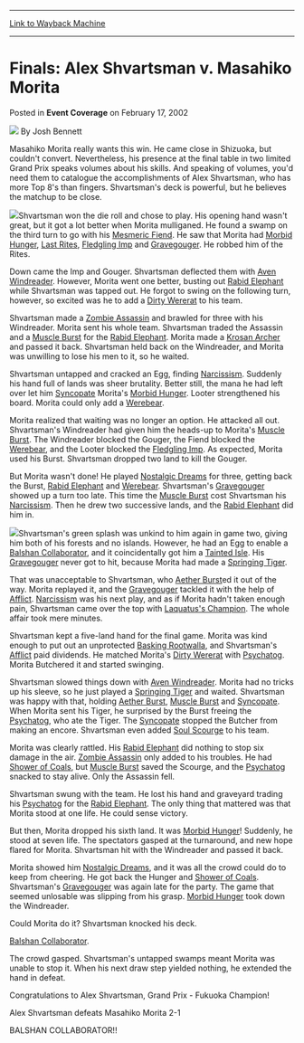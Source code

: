 
---
[Link to Wayback Machine](https://web.archive.org/web/20220818110921/https://magic.wizards.com/en/articles/archive/event-coverage/finals-alex-shvartsman-v-masahiko-morita-2002-02-17)

[_metadata_:author]:- "Josh Bennett"
[_metadata_:description]:- "Masahiko Morita really wants this win. He came close in Shizuoka, but couldn't convert. Nevertheless, his presence at the final table in two limited Grand Prix speaks volumes about his skills. And speaking of volumes, you'd need them to catalogue the accomplishments of Alex Shvartsman, who has more Top 8's than fingers. Shvartsman's deck is powerful, but he believes the"
[_metadata_:generator]:- "Drupal 7 (http://drupal.org)"
[_metadata_:node]:- "774316"
[_metadata_:publish_date]:- "2002-02-17"
[_metadata_:source]:- "div-main-content"
[_metadata_:title]:- "Finals: Alex Shvartsman v. Masahiko Morita"
[_metadata_:wayback_capture_timestamp]:- "2022-08-18 11:09:21"
[_metadata_:wayback_raw_url]:- "https://web.archive.org/web/20220818110921id_/https://magic.wizards.com/en/articles/archive/event-coverage/finals-alex-shvartsman-v-masahiko-morita-2002-02-17"
[_metadata_:wayback_url]:- "https://magic.wizards.com/en/articles/archive/event-coverage/finals-alex-shvartsman-v-masahiko-morita-2002-02-17"
---


Finals: Alex Shvartsman v. Masahiko Morita
==========================================



 Posted in **Event Coverage**
 on February 17, 2002 






![](https://media.magic.wizards.com/styles/auth_small/public/images/person/authorpic_joshbennett.jpg)
By Josh Bennett











Masahiko Morita really wants this win. He came close in Shizuoka, but couldn't convert. Nevertheless, his presence at the final table in two limited Grand Prix speaks volumes about his skills. And speaking of volumes, you'd need them to catalogue the accomplishments of Alex Shvartsman, who has more Top 8's than fingers. Shvartsman's deck is powerful, but he believes the matchup to be close.

![](https://media.magic.wizards.com/image_legacy_migration/sideboard/images/gpfuku02/881.jpg)Shvartsman won the die roll and chose to play. His opening hand wasn't great, but it got a lot better when Morita mulliganed. He found a swamp on the third turn to go with his [Mesmeric Fiend](https://gatherer.wizards.com/Pages/Card/Details.aspx?name=Mesmeric+Fiend). He saw that Morita had [Morbid Hunger](https://gatherer.wizards.com/Pages/Card/Details.aspx?name=Morbid+Hunger), [Last Rites](https://gatherer.wizards.com/Pages/Card/Details.aspx?name=Last+Rites), [Fledgling Imp](https://gatherer.wizards.com/Pages/Card/Details.aspx?name=Fledgling+Imp) and [Gravegouger](https://gatherer.wizards.com/Pages/Card/Details.aspx?name=Gravegouger). He robbed him of the Rites.

Down came the Imp and Gouger. Shvartsman deflected them with [Aven Windreader](https://gatherer.wizards.com/Pages/Card/Details.aspx?name=Aven+Windreader). However, Morita went one better, busting out [Rabid Elephant](https://gatherer.wizards.com/Pages/Card/Details.aspx?name=Rabid+Elephant) while Shvartsman was tapped out. He forgot to swing on the following turn, however, so excited was he to add a [Dirty Wererat](https://gatherer.wizards.com/Pages/Card/Details.aspx?name=Dirty+Wererat) to his team.

Shvartsman made a [Zombie Assassin](https://gatherer.wizards.com/Pages/Card/Details.aspx?name=Zombie+Assassin) and brawled for three with his Windreader. Morita sent his whole team. Shvartsman traded the Assassin and a [Muscle Burst](https://gatherer.wizards.com/Pages/Card/Details.aspx?name=Muscle+Burst) for the [Rabid Elephant](https://gatherer.wizards.com/Pages/Card/Details.aspx?name=Rabid+Elephant). Morita made a [Krosan Archer](https://gatherer.wizards.com/Pages/Card/Details.aspx?name=Krosan+Archer) and passed it back. Shvartsman held back on the Windreader, and Morita was unwilling to lose his men to it, so he waited.

Shvartsman untapped and cracked an Egg, finding [Narcissism](https://gatherer.wizards.com/Pages/Card/Details.aspx?name=Narcissism). Suddenly his hand full of lands was sheer brutality. Better still, the mana he had left over let him [Syncopate](https://gatherer.wizards.com/Pages/Card/Details.aspx?name=Syncopate) Morita's [Morbid Hunger](https://gatherer.wizards.com/Pages/Card/Details.aspx?name=Morbid+Hunger). Looter strengthened his board. Morita could only add a [Werebear](https://gatherer.wizards.com/Pages/Card/Details.aspx?name=Werebear).

Morita realized that waiting was no longer an option. He attacked all out. Shvartsman's Windreader had given him the heads-up to Morita's [Muscle Burst](https://gatherer.wizards.com/Pages/Card/Details.aspx?name=Muscle+Burst). The Windreader blocked the Gouger, the Fiend blocked the [Werebear](https://gatherer.wizards.com/Pages/Card/Details.aspx?name=Werebear), and the Looter blocked the [Fledgling Imp](https://gatherer.wizards.com/Pages/Card/Details.aspx?name=Fledgling+Imp). As expected, Morita used his Burst. Shvartsman dropped two land to kill the Gouger.

But Morita wasn't done! He played [Nostalgic Dreams](https://gatherer.wizards.com/Pages/Card/Details.aspx?name=Nostalgic+Dreams) for three, getting back the Burst, [Rabid Elephant](https://gatherer.wizards.com/Pages/Card/Details.aspx?name=Rabid+Elephant) and [Werebear](https://gatherer.wizards.com/Pages/Card/Details.aspx?name=Werebear). Shvartsman's [Gravegouger](https://gatherer.wizards.com/Pages/Card/Details.aspx?name=Gravegouger) showed up a turn too late. This time the [Muscle Burst](https://gatherer.wizards.com/Pages/Card/Details.aspx?name=Muscle+Burst) cost Shvartsman his [Narcissism](https://gatherer.wizards.com/Pages/Card/Details.aspx?name=Narcissism). Then he drew two successive lands, and the [Rabid Elephant](https://gatherer.wizards.com/Pages/Card/Details.aspx?name=Rabid+Elephant) did him in.

![](https://media.magic.wizards.com/image_legacy_migration/sideboard/images/gpfuku02/880.jpg)Shvartsman's green splash was unkind to him again in game two, giving him both of his forests and no islands. However, he had an Egg to enable a [Balshan Collaborator](https://gatherer.wizards.com/Pages/Card/Details.aspx?name=Balshan+Collaborator), and it coincidentally got him a [Tainted Isle](https://gatherer.wizards.com/Pages/Card/Details.aspx?name=Tainted+Isle). His [Gravegouger](https://gatherer.wizards.com/Pages/Card/Details.aspx?name=Gravegouger) never got to hit, because Morita had made a [Springing Tiger](https://gatherer.wizards.com/Pages/Card/Details.aspx?name=Springing+Tiger).

That was unacceptable to Shvartsman, who [Aether Burst](https://gatherer.wizards.com/Pages/Card/Details.aspx?name=Aether+Burst)ed it out of the way. Morita replayed it, and the [Gravegouger](https://gatherer.wizards.com/Pages/Card/Details.aspx?name=Gravegouger) tackled it with the help of [Afflict](https://gatherer.wizards.com/Pages/Card/Details.aspx?name=Afflict). [Narcissism](https://gatherer.wizards.com/Pages/Card/Details.aspx?name=Narcissism) was his next play, and as if Morita hadn't taken enough pain, Shvartsman came over the top with [Laquatus's Champion](https://gatherer.wizards.com/Pages/Card/Details.aspx?name=Laquatus%27s+Champion). The whole affair took mere minutes.

Shvartsman kept a five-land hand for the final game. Morita was kind enough to put out an unprotected [Basking Rootwalla](https://gatherer.wizards.com/Pages/Card/Details.aspx?name=Basking+Rootwalla), and Shvartsman's [Afflict](https://gatherer.wizards.com/Pages/Card/Details.aspx?name=Afflict) paid dividends. He matched Morita's [Dirty Wererat](https://gatherer.wizards.com/Pages/Card/Details.aspx?name=Dirty+Wererat) with [Psychatog](https://gatherer.wizards.com/Pages/Card/Details.aspx?name=Psychatog). Morita Butchered it and started swinging.

Shvartsman slowed things down with [Aven Windreader](https://gatherer.wizards.com/Pages/Card/Details.aspx?name=Aven+Windreader). Morita had no tricks up his sleeve, so he just played a [Springing Tiger](https://gatherer.wizards.com/Pages/Card/Details.aspx?name=Springing+Tiger) and waited. Shvartsman was happy with that, holding [Aether Burst](https://gatherer.wizards.com/Pages/Card/Details.aspx?name=Aether+Burst), [Muscle Burst](https://gatherer.wizards.com/Pages/Card/Details.aspx?name=Muscle+Burst) and [Syncopate](https://gatherer.wizards.com/Pages/Card/Details.aspx?name=Syncopate). When Morita sent his Tiger, he surprised by the Burst freeing the [Psychatog](https://gatherer.wizards.com/Pages/Card/Details.aspx?name=Psychatog), who ate the Tiger. The [Syncopate](https://gatherer.wizards.com/Pages/Card/Details.aspx?name=Syncopate) stopped the Butcher from making an encore. Shvartsman even added [Soul Scourge](https://gatherer.wizards.com/Pages/Card/Details.aspx?name=Soul+Scourge) to his team.

Morita was clearly rattled. His [Rabid Elephant](https://gatherer.wizards.com/Pages/Card/Details.aspx?name=Rabid+Elephant) did nothing to stop six damage in the air. [Zombie Assassin](https://gatherer.wizards.com/Pages/Card/Details.aspx?name=Zombie+Assassin) only added to his troubles. He had [Shower of Coals](https://gatherer.wizards.com/Pages/Card/Details.aspx?name=Shower+of+Coals), but [Muscle Burst](https://gatherer.wizards.com/Pages/Card/Details.aspx?name=Muscle+Burst) saved the Scourge, and the [Psychatog](https://gatherer.wizards.com/Pages/Card/Details.aspx?name=Psychatog) snacked to stay alive. Only the Assassin fell.

Shvartsman swung with the team. He lost his hand and graveyard trading his [Psychatog](https://gatherer.wizards.com/Pages/Card/Details.aspx?name=Psychatog) for the [Rabid Elephant](https://gatherer.wizards.com/Pages/Card/Details.aspx?name=Rabid+Elephant). The only thing that mattered was that Morita stood at one life. He could sense victory.

But then, Morita dropped his sixth land. It was [Morbid Hunger](https://gatherer.wizards.com/Pages/Card/Details.aspx?name=Morbid+Hunger)! Suddenly, he stood at seven life. The spectators gasped at the turnaround, and new hope flared for Morita. Shvartsman hit with the Windreader and passed it back.

Morita showed him [Nostalgic Dreams](https://gatherer.wizards.com/Pages/Card/Details.aspx?name=Nostalgic+Dreams), and it was all the crowd could do to keep from cheering. He got back the Hunger and [Shower of Coals](https://gatherer.wizards.com/Pages/Card/Details.aspx?name=Shower+of+Coals). Shvartsman's [Gravegouger](https://gatherer.wizards.com/Pages/Card/Details.aspx?name=Gravegouger) was again late for the party. The game that seemed unlosable was slipping from his grasp. [Morbid Hunger](https://gatherer.wizards.com/Pages/Card/Details.aspx?name=Morbid+Hunger) took down the Windreader.

Could Morita do it? Shvartsman knocked his deck.

[Balshan Collaborator](https://gatherer.wizards.com/Pages/Card/Details.aspx?name=Balshan+Collaborator).

The crowd gasped. Shvartsman's untapped swamps meant Morita was unable to stop it. When his next draw step yielded nothing, he extended the hand in defeat.

Congratulations to Alex Shvartsman, Grand Prix - Fukuoka Champion!

Alex Shvartsman defeats Masahiko Morita 2-1

BALSHAN COLLABORATOR!!







